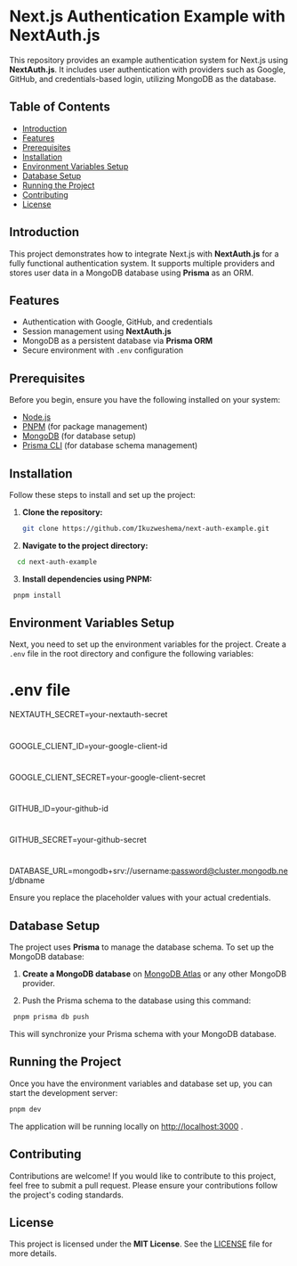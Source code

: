 # Next.js Authentication Example with NextAuth.js

This repository provides an example authentication system for Next.js using **NextAuth.js**. It includes user authentication with providers such as Google, GitHub, and credentials-based login, utilizing MongoDB as the database.

## Table of Contents

- [Introduction](#introduction)
- [Features](#features)
- [Prerequisites](#prerequisites)
- [Installation](#installation)
- [Environment Variables Setup](#environment-variables-setup)
- [Database Setup](#database-setup)
- [Running the Project](#running-the-project)
- [Contributing](#contributing)
- [License](#license)

## Introduction

This project demonstrates how to integrate Next.js with **NextAuth.js** for a fully functional authentication system. It supports multiple providers and stores user data in a MongoDB database using **Prisma** as an ORM.

## Features

- Authentication with Google, GitHub, and credentials
- Session management using **NextAuth.js**
- MongoDB as a persistent database via **Prisma ORM**
- Secure environment with `.env` configuration

## Prerequisites

Before you begin, ensure you have the following installed on your system:

- [Node.js](https://nodejs.org/)
- [PNPM](https://pnpm.io/) (for package management)
- [MongoDB](https://www.mongodb.com/) (for database setup)
- [Prisma CLI](https://www.prisma.io/docs/concepts/components/prisma-cli) (for database schema management)

## Installation

Follow these steps to install and set up the project:

1. **Clone the repository:**

   ```bash
   git clone https://github.com/Ikuzweshema/next-auth-example.git
   ```

2. **Navigate to the project directory:**

 ```bash
   cd next-auth-example
  ````

3. **Install dependencies using PNPM:**

  ```bash
   pnpm install
   ```

## Environment Variables Setup

Next, you need to set up the environment variables for the project. Create a `.env` file in the root directory and configure the following variables:

# .env file

NEXTAUTH_SECRET=your-nextauth-secret

# 
GOOGLE_CLIENT_ID=your-google-client-id
#
GOOGLE_CLIENT_SECRET=your-google-client-secret
#
GITHUB_ID=your-github-id
#
GITHUB_SECRET=your-github-secret
#
DATABASE_URL=mongodb+srv://username:password@cluster.mongodb.net/dbname


Ensure you replace the placeholder values with your actual credentials.

## Database Setup

The project uses **Prisma** to manage the database schema. To set up the MongoDB database:

1. **Create a MongoDB database** on [MongoDB Atlas](https://www.mongodb.com/cloud/atlas) or any other MongoDB provider.

2. Push the Prisma schema to the database using this command:

  ```bash
   pnpm prisma db push
   ```

This will synchronize your Prisma schema with your MongoDB database.

## Running the Project

Once you have the environment variables and database set up, you can start the development server:

```bash
pnpm dev
```

The application will be running locally  on [http://localhost:3000](http://localhost:3000) .

## Contributing

Contributions are welcome! If you would like to contribute to this project, feel free to submit a pull request. Please ensure your contributions follow the project's coding standards.

## License

This project is licensed under the **MIT License**. See the [LICENSE](LICENSE) file for more details.
